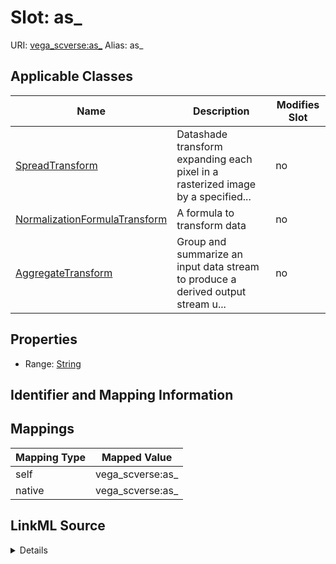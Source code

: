 

# Slot: as_ 



URI: [vega_scverse:as_](https://w3id.org/scverse/vega-scverse/as_)
Alias: as_

<!-- no inheritance hierarchy -->





## Applicable Classes

| Name | Description | Modifies Slot |
| --- | --- | --- |
| [SpreadTransform](SpreadTransform.md) | Datashade transform expanding each pixel in a rasterized image by a specified... |  no  |
| [NormalizationFormulaTransform](NormalizationFormulaTransform.md) | A formula to transform data |  no  |
| [AggregateTransform](AggregateTransform.md) | Group and summarize an input data stream to produce a derived output stream u... |  no  |







## Properties

* Range: [String](String.md)





## Identifier and Mapping Information








## Mappings

| Mapping Type | Mapped Value |
| ---  | ---  |
| self | vega_scverse:as_ |
| native | vega_scverse:as_ |




## LinkML Source

<details>
```yaml
name: as_
alias: as_
domain_of:
- AggregateTransform
- SpreadTransform
- NormalizationFormulaTransform
range: string

```
</details>